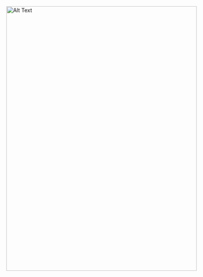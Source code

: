 <img src="https://i.pinimg.com/564x/d0/b8/44/d0b844ce4e0eb662bc7381b6dd9f2073.jpg" alt="Alt Text" style="width:100%; height:700px;">
